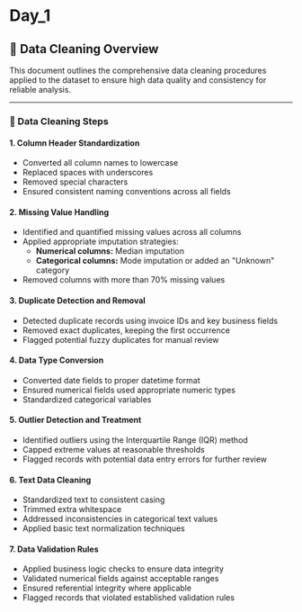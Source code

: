 # Day_1
## 🧹 Data Cleaning Overview

This document outlines the comprehensive data cleaning procedures applied to the dataset to ensure high data quality and consistency for reliable analysis.

---

### 🔧 Data Cleaning Steps

#### 1. Column Header Standardization
- Converted all column names to lowercase  
- Replaced spaces with underscores  
- Removed special characters  
- Ensured consistent naming conventions across all fields  

#### 2. Missing Value Handling
- Identified and quantified missing values across all columns  
- Applied appropriate imputation strategies:  
  - **Numerical columns:** Median imputation  
  - **Categorical columns:** Mode imputation or added an "Unknown" category  
- Removed columns with more than 70% missing values  

#### 3. Duplicate Detection and Removal
- Detected duplicate records using invoice IDs and key business fields  
- Removed exact duplicates, keeping the first occurrence  
- Flagged potential fuzzy duplicates for manual review  

#### 4. Data Type Conversion
- Converted date fields to proper datetime format  
- Ensured numerical fields used appropriate numeric types  
- Standardized categorical variables  

#### 5. Outlier Detection and Treatment
- Identified outliers using the Interquartile Range (IQR) method  
- Capped extreme values at reasonable thresholds  
- Flagged records with potential data entry errors for further review  

#### 6. Text Data Cleaning
- Standardized text to consistent casing  
- Trimmed extra whitespace  
- Addressed inconsistencies in categorical text values  
- Applied basic text normalization techniques  

#### 7. Data Validation Rules
- Applied business logic checks to ensure data integrity  
- Validated numerical fields against acceptable ranges  
- Ensured referential integrity where applicable  
- Flagged records that violated established validation rules  
